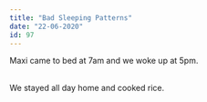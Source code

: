 ```yaml
---
title: "Bad Sleeping Patterns"
date: "22-06-2020"
id: 97
---
```

Maxi came to bed at 7am and we woke up at 5pm. <br><br>

We stayed all day home and cooked rice.